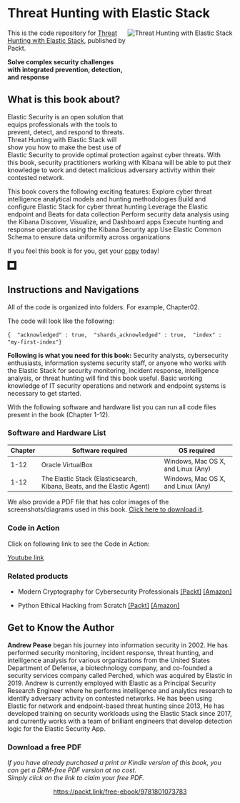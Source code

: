 


# Threat Hunting with Elastic Stack

<a href="https://www.packtpub.com/product/threat-hunting-with-elastic-stack/9781801073783?utm_source=github&utm_medium=repository&utm_campaign=9781801073783"><img src="https://static.packt-cdn.com/products/9781801073783/cover/smaller" alt="Threat Hunting with Elastic Stack" height="256px" align="right"></a>

This is the code repository for [Threat Hunting with Elastic Stack](https://www.packtpub.com/product/threat-hunting-with-elastic-stack/9781801073783?utm_source=github&utm_medium=repository&utm_campaign=9781801073783), published by Packt.

**Solve complex security challenges with integrated prevention, detection, and response**

## What is this book about?
Elastic Security is an open solution that equips professionals with the tools to prevent, detect, and respond to threats. Threat Hunting with Elastic Stack will show you how to make the best use of Elastic Security to provide optimal protection against cyber threats. With this book, security practitioners working with Kibana will be able to put their knowledge to work and detect malicious adversary activity within their contested network. 

This book covers the following exciting features:
Explore cyber threat intelligence analytical models and hunting methodologies
Build and configure Elastic Stack for cyber threat hunting
Leverage the Elastic endpoint and Beats for data collection
Perform security data analysis using the Kibana Discover, Visualize, and Dashboard apps
Execute hunting and response operations using the Kibana Security app
Use Elastic Common Schema to ensure data uniformity across organizations

If you feel this book is for you, get your [copy](https://www.amazon.com/dp/1801073783) today!

<a href="https://www.packtpub.com/?utm_source=github&utm_medium=banner&utm_campaign=GitHubBanner"><img src="https://raw.githubusercontent.com/PacktPublishing/GitHub/master/GitHub.png" 
alt="https://www.packtpub.com/" border="5" /></a>

## Instructions and Navigations
All of the code is organized into folders. For example, Chapter02.

The code will look like the following:
```
{  "acknowledged" : true,  "shards_acknowledged" : true,  "index" : "my-first-index"}
```

**Following is what you need for this book:**
Security analysts, cybersecurity enthusiasts, information systems security staff, or anyone who works with the Elastic Stack for security monitoring, incident response, intelligence analysis, or threat hunting will find this book useful. Basic working knowledge of IT security operations and network and endpoint systems is necessary to get started.

With the following software and hardware list you can run all code files present in the book (Chapter 1-12).
### Software and Hardware List
| Chapter | Software required | OS required |
| -------- | ------------------------------------ | ----------------------------------- |
| 1-12 | Oracle VirtualBox | Windows, Mac OS X, and Linux (Any) |
| 1-12 | The Elastic Stack (Elasticsearch, Kibana, Beats, and the Elastic Agent) | Windows, Mac OS X, and Linux (Any) |


We also provide a PDF file that has color images of the screenshots/diagrams used in this book. [Click here to download it](http://www.packtpub.com/sites/default/files/downloads/9781801073783_ColorImages.pdf).

### Code in Action
Click on following link to see the Code in Action:

[Youtube link](https://bit.ly/3z4CAOV)

### Related products
* Modern Cryptography for Cybersecurity Professionals [[Packt]](https://www.packtpub.com/product/modern-cryptography-for-cybersecurity-professionals/9781838644352?utm_source=github&utm_medium=repository&utm_campaign=9781838644352) [[Amazon]](https://www.amazon.com/dp/1838644350)

* Python Ethical Hacking from Scratch [[Packt]](https://www.packtpub.com/product/python-ethical-hacking-from-scratch/9781838829506?utm_source=github&utm_medium=repository&utm_campaign=9781838829506) [[Amazon]](https://www.amazon.com/dp/1838829504)

## Get to Know the Author
**Andrew Pease**
began his journey into information security in 2002. He has performed security monitoring, incident response, threat hunting, and intelligence analysis for various organizations from the United States Department of Defense, a biotechnology company, and co-founded a security services company called Perched, which was acquired by Elastic in 2019. Andrew is currently employed with Elastic as a Principal Security Research Engineer where he performs intelligence and analytics research to identify adversary activity on contested networks. He has been using Elastic for network and endpoint-based threat hunting since 2013, He has developed training on security workloads using the Elastic Stack since 2017, and currently works with a team of brilliant engineers that develop detection logic for the Elastic Security App.


### Download a free PDF

 <i>If you have already purchased a print or Kindle version of this book, you can get a DRM-free PDF version at no cost.<br>Simply click on the link to claim your free PDF.</i>
<p align="center"> <a href="https://packt.link/free-ebook/9781801073783">https://packt.link/free-ebook/9781801073783 </a> </p>